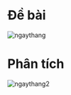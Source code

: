 # Đề bài
![ngaythang](https://github.com/VanHoang110802/Competitive_Programming/assets/108053955/be4e10b2-1ded-4f21-beb6-8c4bb2e89caf)

# Phân tích
![ngaythang2](https://github.com/VanHoang110802/Competitive_Programming/assets/108053955/2bbff954-6879-4a97-b493-1fb9b8f52d47)
